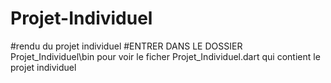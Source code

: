 # Projet-Individuel
#rendu du projet individuel
#ENTRER DANS LE DOSSIER Projet_Individuel\bin pour voir le ficher Projet_Individuel.dart qui contient le projet individuel
